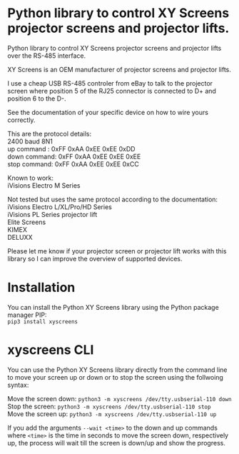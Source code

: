 # Python library to control XY Screens projector screens and projector lifts.
Python library to control XY Screens projector screens and projector lifts
over the RS-485 interface.

XY Screens is an OEM manufacturer of projector screens and projector lifts.

I use a cheap USB RS-485 controler from eBay to talk to the projector screen
where position 5 of the RJ25 connector is connected to D+ and position 6 to the D-.

See the documentation of your specific device on how to wire yours correctly.

This are the protocol details:\
2400 baud 8N1\
up command  : 0xFF 0xAA 0xEE 0xEE 0xDD\
down command: 0xFF 0xAA 0xEE 0xEE 0xEE\
stop command: 0xFF 0xAA 0xEE 0xEE 0xCC

Known to work:\
iVisions Electro M Series

Not tested but uses the same protocol according to the documentation:\
iVisions Electro L/XL/Pro/HD Series\
iVisions PL Series projector lift\
Elite Screens\
KIMEX\
DELUXX

Please let me know if your projector screen or projector lift works with this
library so I can improve the overview of supported devices.

# Installation
You can install the Python XY Screens library using the Python package manager
PIP:\
`pip3 install xyscreens`

# xyscreens CLI
You can use the Python XY Screens library directly from the command line to
move your screen up or down or to stop the screen using the follwoing syntax:

Move the screen down: `python3 -m xyscreens /dev/tty.usbserial-110 down`\
Stop the screen: `python3 -m xyscreens /dev/tty.usbserial-110 stop`\
Move the screen up: `python3 -m xyscreens /dev/tty.usbserial-110 up`

If you add the arguments `--wait <time>` to the down and up commands where
`<time>` is the time in seconds to move the screen down, respectively up, the
process will wait till the screen is down/up and show the progress.